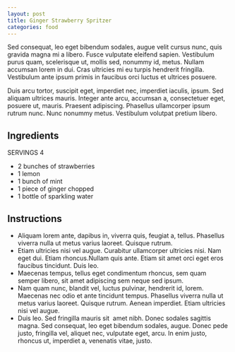 ```yaml
---
layout: post
title: Ginger Strawberry Spritzer
categories: food
---
```


<amp-img src="/assets/images/blog/spritzer.jpg" width="1280" height="853" layout="responsive" alt="The final spritzer" class="mb4 mx3"></amp-img>

Sed consequat, leo eget bibendum sodales, augue velit cursus nunc, quis gravida magna mi a libero. Fusce vulputate eleifend sapien. Vestibulum purus quam, scelerisque ut, mollis sed, nonummy id, metus. Nullam accumsan lorem in dui. Cras ultricies mi eu turpis hendrerit fringilla. Vestibulum ante ipsum primis in faucibus orci luctus et ultrices posuere.

Duis arcu tortor, suscipit eget, imperdiet nec, imperdiet iaculis, ipsum. Sed aliquam ultrices mauris. Integer ante arcu, accumsan a, consectetuer eget, posuere ut, mauris. Praesent adipiscing. Phasellus ullamcorper ipsum rutrum nunc. Nunc nonummy metus. Vestibulum volutpat pretium libero.

<amp-img src="/assets/images/blog/ingredient1.jpg" width="683" height="1024" layout="responsive" alt="strawberries" class="mb4 mx3"></amp-img>

<amp-img src="/assets/images/blog/ingredient3.jpg" width="1280" height="960" layout="responsive" alt="strawberries lemons and mint" class="mb4 mx3"></amp-img>

<amp-img src="/assets/images/blog/ingredient2.jpg" width="683" height="1024" layout="responsive" alt="lemon in a bowl" class="mb4 mx3"></amp-img>

<amp-img src="/assets/images/blog/spritzer.jpg" width="1280" height="853" layout="responsive" alt="The final spritzer" class="mb4 mx3"></amp-img>

## Ingredients
SERVINGS 4
* 2 bunches of strawberries
* 1 lemon
* 1 bunch of mint
* 1 piece of ginger chopped
* 1 bottle of sparkling water

## Instructions

* Aliquam lorem ante, dapibus in, viverra quis, feugiat a, tellus. Phasellus viverra nulla ut metus varius laoreet. Quisque rutrum.
* Etiam ultricies nisi vel augue. Curabitur ullamcorper ultricies nisi. Nam eget dui. Etiam rhoncus.Nullam quis ante. Etiam sit amet orci eget eros faucibus tincidunt. Duis leo.
* Maecenas tempus, tellus eget condimentum rhoncus, sem quam semper libero, sit amet adipiscing sem neque sed ipsum.
* Nam quam nunc, blandit vel, luctus pulvinar, hendrerit id, lorem. Maecenas nec odio et ante tincidunt tempus. Phasellus viverra nulla ut metus varius laoreet. Quisque rutrum. Aenean imperdiet. Etiam ultricies nisi vel augue. 
* Duis leo. Sed fringilla mauris sit  amet nibh. Donec sodales sagittis magna. Sed consequat, leo eget bibendum sodales, augue.  Donec pede justo, fringilla vel, aliquet nec, vulputate eget, arcu. In enim justo, rhoncus ut, imperdiet a, venenatis vitae, justo.
